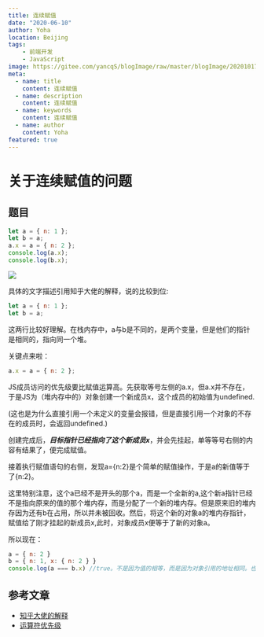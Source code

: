```yaml
---
title: 连续赋值
date: "2020-06-10"
author: Yoha
location: Beijing
tags:
    - 前端开发
    - JavaScript
image: https://gitee.com/yancqS/blogImage/raw/master/blogImage/20201017175905.png
meta:
  - name: title
    content: 连续赋值
  - name: description
    content: 连续赋值
  - name: keywords
    content: 连续赋值
  - name: author
    content: Yoha
featured: true
---
```

# 关于连续赋值的问题

## 题目

```javascript
let a = { n: 1 };
let b = a;
a.x = a = { n: 2 };
console.log(a.x);
console.log(b.x);
```

![](https://gitee.com/yancqS/blogImage/raw/master/blogImage/20201017175905.png)

具体的文字描述引用知乎大佬的解释，说的比较到位:

```javascript
let a = { n: 1 };
let b = a;
```

这两行比较好理解。在栈内存中，a与b是不同的，是两个变量，但是他们的指针是相同的，指向同一个堆。

关键点来啦：

```javascript
a.x = a = { n: 2 };
```

JS成员访问的优先级要比赋值运算高。先获取等号左侧的a.x，但a.x并不存在，于是JS为（堆内存中的）对象创建一个新成员x，这个成员的初始值为undefined.

(这也是为什么直接引用一个未定义的变量会报错，但是直接引用一个对象的不存在的成员时，会返回undefined.)

创建完成后，***目标指针已经指向了这个新成员x***，并会先挂起，单等等号右侧的内容有结果了，便完成赋值。

接着执行赋值语句的右侧，发现a={n:2}是个简单的赋值操作，于是a的新值等于了{n:2}。

这里特别注意，这个a已经不是开头的那个a，而是一个全新的a,这个新a指针已经不是指向原来的值的那个堆内存，而是分配了一个新的堆内存。但是原来旧的堆内存因为还有b在占用，所以并未被回收。然后，将这个新的对象a的堆内存指针，赋值给了刚才挂起的新成员x,此时，对象成员x便等于了新的对象a。

所以现在：

```javascript
a = { n: 2 }
b = { n: 1, x: { n: 2 } }
console.log(a === b.x) //true。不是因为值的相等，而是因为对象引用的地址相同。也是是说，这个地方的相等表示指针指向同一个堆内存。
```

## 参考文章

- [知乎大佬的解释](https://www.zhihu.com/question/41220520)
- [运算符优先级](https://developer.mozilla.org/zh-CN/docs/Web/JavaScript/Reference/Operators/Operator_Precedence)
